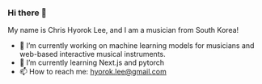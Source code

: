 ### Hi there 👋

My name is Chris Hyorok Lee, and I am a musician from South Korea!

- 🔭 I’m currently working on machine learning models for musicians and web-based interactive musical instruments.
- 🌱 I’m currently learning Next.js and pytorch
- 📫 How to reach me: hyorok.lee@gmail.com


